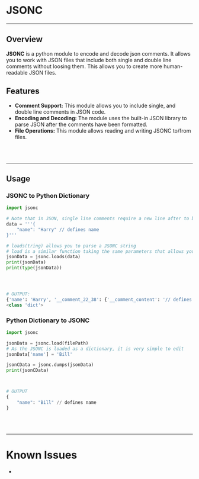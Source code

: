 # JSONC

----

## Overview
**JSONC** is a python module to encode and decode json comments. It allows you to work with JSON files that include
both single and double line comments without loosing them. This allows you to create more human-readable JSON files.

## Features
- **Comment Support:** This module allows you to include single, and double line comments in JSON code.
- **Encoding and Decoding:** The module uses the built-in JSON library to parse JSON after the comments have been
formatted.
- **File Operations:** This module allows reading and writing JSONC to/from files.

<br></br>

----


## Usage
### JSONC to Python Dictionary
```python
import jsonc

# Note that in JSON, single line comments require a new line after to be parsed
data = '''{
    "name": "Harry" // defines name
}'''

# loads(tring) allows you to parse a JSONC string
# load is a similar function taking the same parameters that allows you to load JSONC from a file to a python dictionary
jsonData = jsonc.loads(data)
print(jsonData)
print(type(jsonData))




# OUTPUT: 
{'name': 'Harry', '__comment_22_38': {'__comment_content': '// defines name\n', '__is_inline': True}}
<class 'dict'>

```

### Python Dictionary to JSONC
```python
import jsonc

jsonData = jsonc.load(filePath)
# As the JSONC is loaded as a dictionary, it is very simple to edit
jsonData['name'] = 'Bill'

jsonCData = jsonc.dumps(jsonData)
print(jsonCData)



# OUTPUT
{
    "name": "Bill" // defines name
}
```




<br></br>


---

# Known Issues

- 
